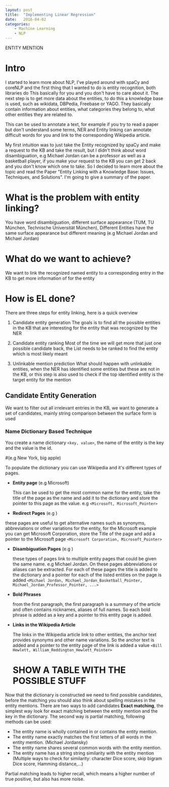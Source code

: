 ```yaml
---
layout: post
title:  "Implementing Linear Regression"
date:   2016-04-02
categories:
    - Machine Learning
    - NLP
---
```


ENTITY MENTION

# Intro
I started to learn more about NLP, I've played around with spaCy and coreNLP and
the first thing that I wanted to do is entity recognition, both libraries do This
basically for you and you don't have to care about it. The next step is to get more
data about the entities, to do this a knowledge base is used, such as wikidata, DBPedia,
Freebase or YAGO. They basically contain information about entities, what categories
they belong to, what other entities they are related to.

This can be used to annotate a text, for example if you try to read a paper but
don't understand some terms, NER and Entity linking can annotate difficult words for you and
link to the corresponding Wikipedia article.

My first intuition was to just take the Entity recognized by spaCy and make a request
to the KB and take the result, but I didn't think about word disambiguation, e.g
Michael Jordan can be a professor as well as a basketball player, if you make your request
to the KB you can get 2 back and you don't know which one to take. So I decided to
learn more about the topic and read the Paper "Entity Linking with a Knowledge Base:
Issues, Techniques, and Solutions". I'm going to give a summary of the paper.

# What is the problem with entity linking?
You have word disambiguation, different surface appearance (TUM, TU München,
Technische Universität München),
Different Entities have the same surface appearance but different meaning
(e.g Michael Jordan and Michael Jordan)

# What do we want to achieve?
We want to link the recognized named entity to a corresponding entry in the KB to
get more information of for the entity

# How is EL done?
There are three steps for entity linking, here is a quick overview
1. Candidate entity generation
The goals is to find all the possible entities in the KB that
are interesting for the entity that was recognized by the NER

2. Candidate entity ranking
Most of the time we will get more that just one possible candidate back, the List
needs to be ranked to find the entity which is most likely meant

3. Unlinkable mention prediction
What should happen with unlinkable entities, when the NER has identified some entities
but these are not in the KB, or this step is also used to check if the top identified entity
is the target entity for the mention

## Candidate Entity Generation
We want to filter out all irrelevant entries in the KB, we want to generate a set of
candidates, mainly string comparison between the surface form is used

### Name Dictionary Based Technique
You create a name dictionary `<key, value>`, the name of the entity is the key and
the value is the id.

#(e.g New York, big apple)

To populate the dictionary you can use Wikipedia and it's different types of pages.
* __Entity page__ (e.g Microsoft)

  This can be used to get the most common name for the entity, take the title
  of the page as the name and add it to the dictionary and store the pointer to
  this page as the value. e.g `<Microsoft, Microsoft_Pointer>`

* __Redirect Pages__ (e.g )

 these pages are useful to get alternative names such as synonyms, abbreviations
 or other variations for the entity, for the Microsoft example you can get
 Microsoft Corporation, store the Title of the page and add a pointer to the
 Microsoft page `<Microsoft Corporation, Microsoft_Pointer>`

* __Disambiguation Pages__ (e.g )

  these types of pages link to multiple entity pages that could be given the same
  name. e.g Michael Jordan. On these pages abbreviations or aliases can be
  extracted. For each of these pages the title is added to the dictionary
  and a pointer for each of the listed entities on the page is added
  `<Michael Jordan, Michael_Jordan_Basketball_Pointer, Michael_Jordan_Professor_Pointer, ...>`

* __Bold Phrases__

  from the first paragraph, the first paragraph is a summary of the article and
  often contains nicknames, aliases of full names. So each bold phrase is added
  as a key and a pointer to this entity page is added. <Hewlett Packard Beispiel>

* __Links in the Wikipedia Article__

  The links in the Wikipedia article link to other entities, the anchor text provides
  synonyms and other name variations. So the anchor text is added and a pointer to the
  entity page of the link is added a value `<Bill Hewlett, William_Reddington_Hewlett_Pointer>`

  # SHOW A TABLE WITH THE POSSIBLE STUFF



Now that the dictionary is constructed we need to find possible candidates, before
the matching you should also think about spelling mistakes in the entity mentions.
There are two ways to add candidates __Exact matching__, the simplest way look
for exact matching between the entity mention and the key in the dictionary.
The second way is partial matching, following methods can be used:
* The entity name is wholly contained in or contains the entity mention.
* The entity name exactly matches the first letters of all words in the entity mention. (Michael Jordansky)
* The entity name shares several common words with the entity mention.
* The entity name has a string string similarity with the entity mention
(Multiple ways to check for similarity: character Dice score, skip bigram Dice score, Hamming distance,...)

Partial matching leads to higher recall, which means a higher number of true positive,
but also has more noise.
